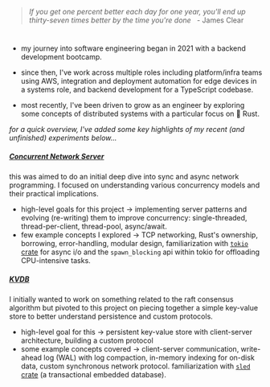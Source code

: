 > *If you get one percent better each day for one year, you'll end up thirty-seven times better by the time you're done* &nbsp; - James Clear
#
* my journey into software engineering began in 2021 with a backend development bootcamp.

* since then, I've work across multiple roles including platform/infra teams using AWS, integration and deployment automation for edge devices in a systems role, and backend development for a TypeScript codebase. 

* most recently, I've been driven to grow as an engineer by exploring some concepts of distributed systems with a particular focus on 🦀 Rust.

<em>for a quick overview, I've added some key highlights of my recent (and unfinished) experiments below...</em>

##### [Concurrent Network Server](https://github.com/JuneSYi/concurrent-network-server)
this was aimed to do an initial deep dive into sync and async network programming. I focused on understanding various concurrency models and their practical implications.
*   high-level goals for this project -> implementing server patterns and evolving (re-writing) them to improve concurrency: single-threaded, thread-per-client, thread-pool, async/await.
*   few example concepts I explored -> TCP networking, Rust's ownership, borrowing, error-handling, modular design, familiarization with [`tokio` crate](https://crates.io/crates/tokio) for async i/o and the `spawn_blocking` api within tokio for offloading CPU-intensive tasks.

##### [KVDB](https://github.com/JuneSYi/kvdb)
I initially wanted to work on something related to the raft consensus algorithm but pivoted to this project on piecing together a simple key-value store to better understand persistence and custom protocols.
*   high-level goal for this -> persistent key-value store with client-server architecture, building a custom protocol
*   some example concepts covered -> client-server communication, write-ahead log (WAL) with log compaction, in-memory indexing for on-disk data, custom synchronous network protocol. familiarization with [`sled` crate](https://crates.io/crates/sled) (a transactional embedded database).
